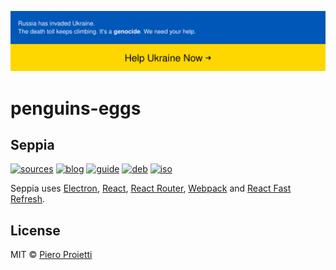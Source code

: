 [![Stand With Ukraine](https://raw.githubusercontent.com/vshymanskyy/StandWithUkraine/main/banner2-direct.svg)](https://vshymanskyy.github.io/StandWithUkraine)

penguins-eggs
=============

## Seppia
[![sources](https://img.shields.io/badge/github-sources-cyan)](https://github.com/pieroproietti/seppia)
[![blog](https://img.shields.io/badge/blog-penguin's%20eggs-cyan)](https://penguins-eggs.net)
[![guide](https://img.shields.io/badge/guide-penguin's%20eggs-cyan)](https://penguins-eggs.net/book/)
[![deb](https://img.shields.io/badge/deb-packages-blue)](https://sourceforge.net/projects/penguins-eggs/files/DEBS)
[![iso](https://img.shields.io/badge/iso-images-cyan)](https://sourceforge.net/projects/penguins-eggs/files/ISOS)

<p>
  Seppia uses <a href="https://electron.atom.io/">Electron</a>, <a href="https://facebook.github.io/react/">React</a>, <a href="https://github.com/reactjs/react-router">React Router</a>, <a href="https://webpack.js.org/">Webpack</a> and <a href="https://www.npmjs.com/package/react-refresh">React Fast Refresh</a>.
</p>

## License

MIT © [Piero Proietti](https://github.com/pieroproietti/LICENZE)
